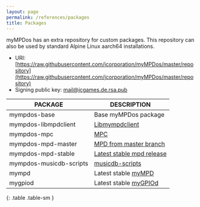 ```yaml
---
layout: page
permalink: /references/packages
title: Packages
---
```


myMPDos has an extra repository for custom packages. This repository can also be used by standard Alpine Linux aarch64 installations.

- URI: [https://raw.githubusercontent.com/jcorporation/myMPDos/master/repository](https://raw.githubusercontent.com/jcorporation/myMPDos/master/repository)
- Signing public key: [mail@jcgames.de.rsa.pub](https://github.com/jcorporation/myMPDos/blob/master/mympdos/build/mympdos-base/mympdos-base/fs/etc/apk/keys/mail%40jcgames.de.rsa.pub)

| PACKAGE | DESCRIPTION |
| ------- | ----------- |
| mympdos-base | Base myMPDos package |
| mympdos-libmpdclient | [Libmympdclient](https://github.com/jcorporation/libmympdclient) |
| mympdos-mpc | [MPC](https://github.com/jcorporation/mpc) |
| mympdos-mpd-master | [MPD from master branch](https://github.com/MusicPlayerDaemon/MPD) |
| mympdos-mpd-stable | [Latest stable mpd release](https://github.com/MusicPlayerDaemon/MPD) |
| mympdos-musicdb-scripts | [musicdb-scripts](https://github.com/jcorporation/musicdb-scripts) |
| mympd | Latest stable [myMPD](https://github.com/jcorporation/myMPD) |
| mygpiod | Latest stable [myGPIOd](https://github.com/jcorporation/myGPIOd) |
{: .table .table-sm }
